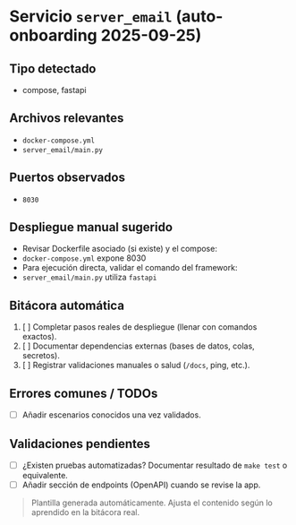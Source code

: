 # Servicio `server_email` (auto-onboarding 2025-09-25)

## Tipo detectado
- compose, fastapi

## Archivos relevantes
- `docker-compose.yml`
- `server_email/main.py`

## Puertos observados
- `8030`

## Despliegue manual sugerido
- Revisar Dockerfile asociado (si existe) y el compose: 
- `docker-compose.yml` expone 8030
- Para ejecución directa, validar el comando del framework: 
- `server_email/main.py` utiliza `fastapi`

## Bitácora automática
1. [ ] Completar pasos reales de despliegue (llenar con comandos exactos).
2. [ ] Documentar dependencias externas (bases de datos, colas, secretos).
3. [ ] Registrar validaciones manuales o salud (`/docs`, ping, etc.).

## Errores comunes / TODOs
- [ ] Añadir escenarios conocidos una vez validados.

## Validaciones pendientes
- [ ] ¿Existen pruebas automatizadas? Documentar resultado de `make test` o equivalente.
- [ ] Añadir sección de endpoints (OpenAPI) cuando se revise la app.

> Plantilla generada automáticamente. Ajusta el contenido según lo aprendido en la bitácora real.
